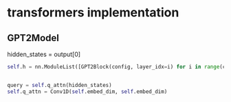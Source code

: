 # transformers implementation

## GPT2Model

hidden\_states = output\[0]

```python
self.h = nn.ModuleList([GPT2Block(config, layer_idx=i) for i in range(config.num_hidden_layers)])


query = self.q_attn(hidden_states)
self.q_attn = Conv1D(self.embed_dim, self.embed_dim)

```
